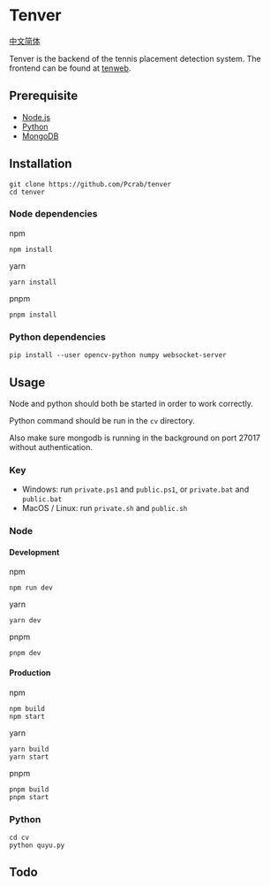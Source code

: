 # Tenver

[中文简体](README_zh-cn.md)

Tenver is the backend of the tennis placement detection system. The frontend
can be found at [tenweb](https://github.com/Pcrab/tenweb).

## Prerequisite

* [Node.js](https://nodejs.org/en/)
* [Python](https://www.python.org/)
* [MongoDB](https://www.mongodb.com/)

## Installation

```shell
git clone https://github.com/Pcrab/tenver
cd tenver
```

### Node dependencies

npm

```shell
npm install
```

yarn

```shell
yarn install
```

pnpm

```shell
pnpm install
```

### Python dependencies

```shell
pip install --user opencv-python numpy websocket-server
```

## Usage

Node and python should both be started in order to work correctly.

Python command should be run in the `cv` directory.

Also make sure mongodb is running in the background on port 27017
without authentication.

### Key

* Windows: run `private.ps1` and `public.ps1`, or `private.bat` and `public.bat`
* MacOS / Linux: run `private.sh` and `public.sh`

### Node

#### Development

npm

```shell
npm run dev
```

yarn

```shell
yarn dev
```

pnpm

```shell
pnpm dev
```

#### Production

npm

```shell
npm build
npm start
```

yarn

```shell
yarn build
yarn start
```

pnpm

```shell
pnpm build
pnpm start
```

### Python

```shell
cd cv
python quyu.py
```

## Todo


